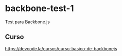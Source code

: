 # backbone-test-1
Test para Backbone.js

## Curso
https://devcode.la/cursos/curso-basico-de-backbonejs
